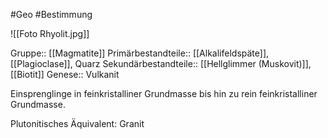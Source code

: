 #Geo #Bestimmung 

![[Foto Rhyolit.jpg]]

Gruppe:: [[Magmatite]]
Primärbestandteile:: [[Alkalifeldspäte]], [[Plagioclase]], Quarz
Sekundärbestandteile:: [[Hellglimmer (Muskovit)]], [[Biotit]]
Genese:: Vulkanit

Einsprenglinge in feinkristalliner Grundmasse bis hin zu rein feinkristalliner Grundmasse.

Plutonitisches Äquivalent: Granit